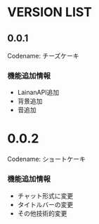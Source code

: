 # VERSION LIST

## 0.0.1
Codename: チーズケーキ
### 機能追加情報
- LainanAPI追加
- 背景追加
- 音追加

# 0.0.2
Codename: ショートケーキ
### 機能追加情報
- チャット形式に変更
- タイトルバーの変更
- その他技術的変更
